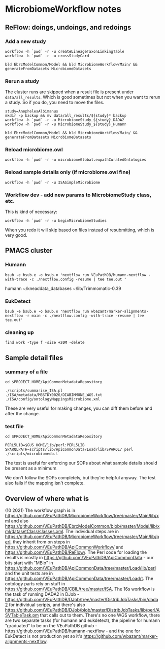# MicrobiomeWorkflow notes

## ReFlow: doings, undoings, and redoings
### Add a new study
```
workflow -h `pwd` -r -u createLineageTaxonLinkingTable
workflow -h `pwd` -r -u crossStudyCard

bld EbrcModelCommon/Model && bld MicrobiomeWorkflow/Main/ && generateFromDatasets MicrobiomeDatasets
```

### Rerun a study
The cluster runs are skipped when a result  file is present under `data/all_results`. Which is good sometimes but not when you want to rerun a study.
So if you do, you need to move the files.
```
study=AnophelesAlbimanus
mkdir -p backup && mv data/all_results/${study}* backup
workflow -h `pwd` -r -u MicrobiomeStudy_${study}_DADA2
workflow -h `pwd` -r -u MicrobiomeStudy_${study}_Humann

bld EbrcModelCommon/Model && bld MicrobiomeWorkflow/Main/ && generateFromDatasets MicrobiomeDatasets
```
### Reload microbiome.owl
```
workflow -h `pwd` -r -u microbiomeGlobal.eupathCuratedOntologies
```

### Reload sample details only (if microbiome.owl fine)
```
workflow -h `pwd` -r -u ISASimpleMicrobiome
```

### Workflow dev - add new params to MicrobiomeStudy class, etc.
This is kind of necessary:
```
workflow -h `pwd` -r -u beginMicrobiomeStudies
```
When you redo it will skip based on files instead of resubmitting, which is very good.

## PMACS cluster
### Humann
```
bsub -e bsub.e -o bsub.o 'nextflow run VEuPathDB/humann-nextflow -with-trace -c ./nextflow.config -resume | tee tee.out '
```



humann
~/kneaddata_databases
~/lib/Trimmomatic-0.39

### EukDetect
```
bsub -e bsub.e -o bsub.o 'nextflow run wbazant/marker-alignments-nextflow -r main -c ./nextflow.config -with-trace -resume | tee tee.out'
```

### cleaning up
```
find work -type f -size +20M -delete
```
## Sample detail files

### summary of a file
```
cd $PROJECT_HOME/ApiCommonMetadataRepository

./scripts/summarise_ISA.pl ./ISA/metadata/MBSTDY0020/DIABIMMUNE_WGS.txt ./ISA/config/ontologyMappingsMicrobiome.xml 
```
These are very useful for making changes, you can diff them before and after the change.

### test file
```
cd $PROJECT_HOME/ApiCommonMetadataRepository

PERL5LIB=$GUS_HOME/lib/perl:PERL5LIB SPARQLPATH=scripts/lib/ApiCommonData/Load/lib/SPARQL/ perl ./scripts/microbiomedb.t
```
The test is useful for enforcing our SOPs about what sample details should be present as a minimum.

We don't follow the SOPs completely, but they're helpful anyway. The test also fails if the mapping isn't complete.


## Overview of where what is
(10 2021)
The workflow graph is in https://github.com/VEuPathDB/MicrobiomeWorkflow/tree/master/Main/lib/xml and also https://github.com/VEuPathDB/EbrcModelCommon/blob/master/Model/lib/xml/datasetClass/classes.xml.
The individual steps are in https://github.com/VEuPathDB/MicrobiomeWorkflow/tree/master/Main/lib/perl, they inherit from on steps in https://github.com/VEuPathDB/ApiCommonWorkflow/ and https://github.com/VEuPathDB/ReFlow/.
The Perl code for loading the results is mostly in https://github.com/VEuPathDB/ApiCommonData - our bits start with "MBio" in https://github.com/VEuPathDB/ApiCommonData/tree/master/Load/lib/perl and the unit tests are in https://github.com/VEuPathDB/ApiCommonData/tree/master/Load/t. The ontology parts rely on stuff in https://github.com/VEuPathDB/CBIL/tree/master/ISA.
The 16s workflow is the task of running DADA2 in DJob - https://github.com/VEuPathDB/DJob/tree/master/DistribJobTasks/bin/dada2 for individual scripts, and there's also https://github.com/VEuPathDB/DJob/blob/master/DistribJobTasks/lib/perl/ASVTableTask.pm that calls out to them.
There's no one WGS workflow, there are two separate tasks (for humann and eukdetect), the pipeline for humann "graduated" to be on the VEuPathDB github - https://github.com/VEuPathDB/humann-nextflow - and the one for EukDetect is not production yet so it's https://github.com/wbazant/marker-alignments-nextflow.
